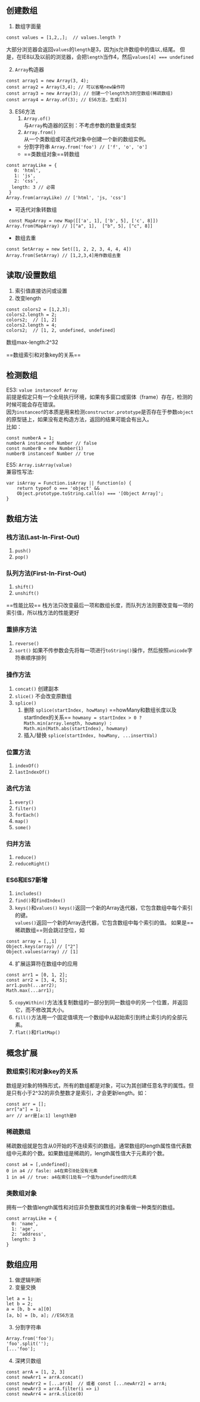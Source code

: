 ## 创建数组

1. 数组字面量
```
const values = [1,2,,];  // values.length ?
```
大部分浏览器会返回`values`的`length`是3，因为js允许数组中的值以`,`结尾。 
但是，在IE8以及以前的浏览器，会把`length`当作4，然后`values[4] === undefined`

2. `Array`构造器
```
const array1 = new Array(3, 4);
const array2 = Array(3,4); // 可以省略new操作符
const array3 = new Array(3); // 创建一个length为3的空数组(稀疏数组)
const array4 = Array.of(3); // ES6方法，生成[3]
```

3. ES6方法  
    1. `Array.of()`  
   与`Array`构造器的区别：不考虑参数的数量或类型
    2. `Array.from()`  
   从一个类数组或可迭代对象中创建一个新的数组实例。
   - 分割字符串 
`Array.from('foo') // ['f', 'o', 'o']`
   - ==类数组对象==转数组
```
const arrayLike = {
   0: 'html',
   1: 'js',
   2: 'css',
  length: 3 // 必需
 }
Array.from(arrayLike) // ['html', 'js, 'css']
```
   - 可迭代对象转数组
```
 const MapArray = new Map([['a', 1], ['b', 5], ['c', 8]])
Array.from(MapArray) // ]["a", 1],  ["b", 5], ["c", 8]]
```
   - 数组去重
```
const SetArray = new Set([1, 2, 2, 3, 4, 4, 4])
Array.from(SetArray) // [1,2,3,4]用作数组去重
```

## 读取/设置数组
1. 索引值直接访问或设置
2. 改变length
```
const colors2 = [1,2,3];
colors2.length = 2;
colors2;  // [1, 2]
colors2.length = 4;
colors2;  // [1, 2, undefined, undefined]
```
数组max-length:2^32

==数组索引和对象key的关系==

## 检测数组
ES3: `value instanceof Array`  
前提是假定只有一个全局执行环境，如果有多窗口或窗体（frame）存在，检测的时候可能会存在错误。  
因为`instanceof`的本质是用来检测`constructor.prototype`是否存在于参数`object`的原型链上，如果没有走构造方法，返回的结果可能会有出入。  
比如：
```
const numberA = 1;
numberA instanceof Number // false
const numberB = new Number(1)
numberB instanceof Number // true
```

ES5: `Array.isArray(value)`  
兼容性写法:
```
var isArray = Function.isArray || function(o) {
    return typeof o === 'object' &&
    Object.prototype.toString.call(o) === '[Object Array]';
}
```

## 数组方法
### 栈方法(Last-In-First-Out)
1. `push()`
2. `pop()`

### 队列方法(First-In-First-Out)
1. `shift()`
2. `unshift()`

==性能比较==
栈方法只改变最后一项和数组长度，而队列方法则要改变每一项的索引值，所以栈方法的性能更好

### 重排序方法
1. `reverse()`
2. `sort()` 如果不传参数会先将每一项进行`toString()`操作，然后按照`unicode`字符串顺序排列

### 操作方法
1. `concat()` 创建副本
2. `slice()` 不会改变原数组
3. `splice()`
    1. 删除 `splice(startIndex, howMany)` ==howMany和数组长度以及startIndex的关系==
`howmany = startIndex > 0 ? Math.min(array.length, howmany) : Math.min(Math.abs(startIndex), howmany)`
    2. 插入/替换 `splice(startIndex, howMany, ...insertVal)`

### 位置方法
1. `indexOf()`
2. `lastIndexOf()`

### 迭代方法
1. `every()`
2. `filter()`
3. `forEach()`
4. `map()`
5. `some()`

### 归并方法
1. `reduce()`
2. `reduceRight()`

### ES6和ES7新增
1. `includes()`
2. `find()`和`findIndex()`
3. `keys()`和`values()`
`keys()`返回一个新的Array迭代器，它包含数组中每个索引的键。  
`values()`返回一个新的Array迭代器，它包含数组中每个索引的值。
如果是==稀疏数组==则会跳过空位，如
```
const array = [,,1]
Object.keys(array) // ["2"]
Object.values(array) // [1]
```
4. 扩展运算符在数组中的应用
```
const arr1 = [0, 1, 2];
const arr2 = [3, 4, 5];
arr1.push(...arr2);
Math.max(...arr1);
```

5. `copyWithin()`方法浅复制数组的一部分到同一数组中的另一个位置，并返回它，而不修改其大小。
6. `fill()`方法用一个固定值填充一个数组中从起始索引到终止索引内的全部元素。
7. `flat()`和`flatMap()`

## 概念扩展
### 数组索引和对象key的关系  
数组是对象的特殊形式，所有的数组都是对象，可以为其创建任意名字的属性。但是只有小于2^32的非负整数才是索引，才会更新length。如：
```
const arr = [];
arr["a"] = 1;
arr // arr是[a:1] length是0
```
### 稀疏数组
稀疏数组就是包含从0开始的不连续索引的数组。通常数组的length属性值代表数组中元素的个数。如果数组是稀疏的，length属性值大于元素的个数。
```
const a4 = [,undefined];
0 in a4 // fasle: a4在索引0处没有元素
1 in a4 // true: a4在索引1处有一个值为undefined的元素
```
### 类数组对象
拥有一个数值length属性和对应非负整数属性的对象看做一种类型的数组。
```
const arrayLike = {
  0: 'name',
  1: 'age',
  2: 'address',
  length: 3
}
```

## 数组应用
1. 做逻辑判断
2. 变量交换
```
let a = 1;
let b = 2;
a = [b, b = a][0]
[a, b] = [b, a]; //ES6方法
```
3. 分割字符串
```
Array.from('foo');
'foo'.split('');
[...'foo'];
```
4. 深拷贝数组
```
const arrA = [1, 2, 3]
const newArr1 = arrA.concat()
const newArr2 = [...arrA]  // 或者 const [...newArr2] = arrA;
const newArr3 = arrA.filter(i => i)
const newArr4 = arrA.slice(0)
```